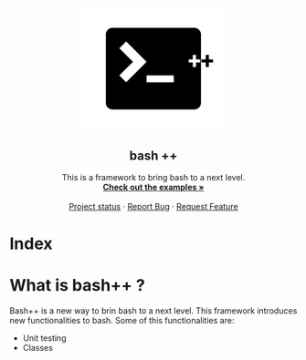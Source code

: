 <p align="center">
<img src="./logo.png" width="250" />
<h2 align="center">bash ++</h1>
  <p align="center">
    This is a framework to bring bash to a next level.
    <br />
    <a href="https://github.com/othneildrew/Best-README-Template"><strong>Check out the examples »</strong></a>
    <br />
    <br />
    <a href="">Project status</a>
    ·
    <a href="">Report Bug</a>
    ·
    <a href="">Request Feature</a>
  </p>
</p>

# Index

# What is bash++ ?

Bash++ is a new way to brin bash to a next level. This framework introduces new functionalities to bash. Some of this functionalities are:
* Unit testing
* Classes
